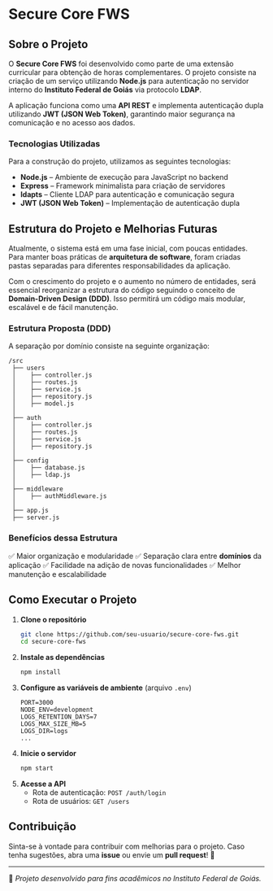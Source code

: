 # Secure Core FWS

## Sobre o Projeto

O **Secure Core FWS** foi desenvolvido como parte de uma extensão curricular para obtenção de horas complementares. O projeto consiste na criação de um serviço utilizando **Node.js** para autenticação no servidor interno do **Instituto Federal de Goiás** via protocolo **LDAP**.

A aplicação funciona como uma **API REST** e implementa autenticação dupla utilizando **JWT (JSON Web Token)**, garantindo maior segurança na comunicação e no acesso aos dados.

### Tecnologias Utilizadas

Para a construção do projeto, utilizamos as seguintes tecnologias:

- **Node.js** – Ambiente de execução para JavaScript no backend
- **Express** – Framework minimalista para criação de servidores
- **ldapts** – Cliente LDAP para autenticação e comunicação segura
- **JWT (JSON Web Token)** – Implementação de autenticação dupla

## Estrutura do Projeto e Melhorias Futuras

Atualmente, o sistema está em uma fase inicial, com poucas entidades. Para manter boas práticas de **arquitetura de software**, foram criadas pastas separadas para diferentes responsabilidades da aplicação.

Com o crescimento do projeto e o aumento no número de entidades, será essencial reorganizar a estrutura do código seguindo o conceito de **Domain-Driven Design (DDD)**. Isso permitirá um código mais modular, escalável e de fácil manutenção.

### Estrutura Proposta (DDD)

A separação por domínio consiste na seguinte organização:

```
/src
 ├── users
 │    ├── controller.js
 │    ├── routes.js
 │    ├── service.js
 │    ├── repository.js
 │    ├── model.js
 │
 ├── auth
 │    ├── controller.js
 │    ├── routes.js
 │    ├── service.js
 │    ├── repository.js
 │
 ├── config
 │    ├── database.js
 │    ├── ldap.js
 │
 ├── middleware
 │    ├── authMiddleware.js
 │
 ├── app.js
 ├── server.js
```

### Benefícios dessa Estrutura

✅ Maior organização e modularidade
✅ Separação clara entre **domínios** da aplicação
✅ Facilidade na adição de novas funcionalidades
✅ Melhor manutenção e escalabilidade

## Como Executar o Projeto

1. **Clone o repositório**
   ```sh
   git clone https://github.com/seu-usuario/secure-core-fws.git
   cd secure-core-fws
   ```
2. **Instale as dependências**
   ```sh
   npm install
   ```
3. **Configure as variáveis de ambiente** (arquivo `.env`)
   ```env
   PORT=3000
   NODE_ENV=development
   LOGS_RETENTION_DAYS=7
   LOGS_MAX_SIZE_MB=5
   LOGS_DIR=logs
   ...
   ```
4. **Inicie o servidor**
   ```sh
   npm start
   ```
5. **Acesse a API**
   - Rota de autenticação: `POST /auth/login`
   - Rota de usuários: `GET /users`

## Contribuição

Sinta-se à vontade para contribuir com melhorias para o projeto. Caso tenha sugestões, abra uma **issue** ou envie um **pull request**! 🚀

---

📌 _Projeto desenvolvido para fins acadêmicos no Instituto Federal de Goiás._
